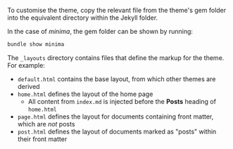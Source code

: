 To customise the theme, copy the relevant file from the theme's gem folder into the equivalent directory within the Jekyll folder.

In the case of *minima*, the gem folder can be shown by running:

```bash
bundle show minima
```

The `_layouts` directory contains files that define the markup for the theme. For example:

- `default.html` contains the base layout, from which other themes are derived
- `home.html` defines the layout of the home page
  * All content from `index.md` is injected before the **Posts** heading of `home.html` 
- `page.html` defines the layout for documents containing front matter, which are *not* posts
- `post.html` defines the layout of documents marked as "posts" within their front matter
